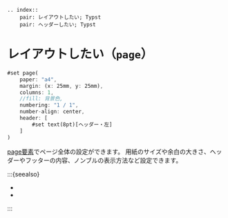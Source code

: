 ```{eval-rst}
.. index::
    pair: レイアウトしたい; Typst
    pair: ヘッダーしたい; Typst
```

# レイアウトしたい（``page``）

```rust
#set page(
    paper: "a4",
    margin: (x: 25mm, y: 25mm),
    columns: 1,
    //fill: 背景色,
    numbering: "1 / 1",
    number-align: center,
    header: [
        #set text(8pt)[ヘッダー・左]
    ]
)
```

[page要素](https://typst.app/docs/reference/layout/page/)でページ全体の設定ができます。
用紙のサイズや余白の大きさ、ヘッダーやフッターの内容、ノンブルの表示方法など設定できます。

:::{seealso}

- [](../latex/latex-geometry.md)
- [](../latex/latex-fancyhdr.md)

:::
